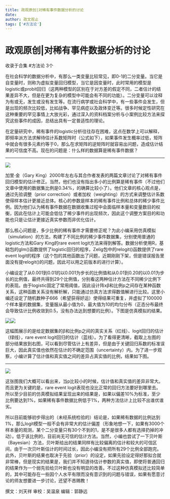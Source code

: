 ```yaml
---
title: 政观原创|对稀有事件数据分析的讨论
date: 
author: 政文观止
tags: ['#方法论']
---
```

# 政观原创|对稀有事件数据分析的讨论


收录于合集 #方法论 3个

  

在社会科学的数据分析中，有那么一类变量比较常见，即0-1的二分变量。当它是自变量时，则称为虚拟变量回归模型，当它是因变量时，此时常用的模型是logistic或probit回归（这两种模型的区别在于对方差的假定不同，二者估计的结果差异不大，但是在更为复杂的模型中可能会有不同的功能）。二分变量可以诠释为有或无，发生或没有发生等。在流行病学或社会科学中，有一些事件会发生，但是出现的频次比较低，比如战争、罕见病症以及政体变迁等。很多时候定性研究在这种重要的罕见事情上大放光彩，通过深入的资料档案分析与小案例比较方法来探究这些事件的成因，总结出具有一定普适性的理论。

  

在定量研究中，稀有事件的logistic分析往往存在困难，这点在数学上可以解释，即频率派方法求解待估计系数矩阵时（公式如下），如果事件发生概率过低，矩阵中就会有很多元素约等于0，那么在求矩阵的逆矩阵时就容易出问题，造成估计结果的可信度不高。现在的问题是：什么样的数据算是稀有事件数据？
****

![](/images/6/2.jpeg)  

加里·金（Gary
King）2000年左右与其合作者发表的两篇文章讨论了对稀有事件回归模型的估计修正。当然，他们也没有指出多小的比例算是稀有事件（不过他们文章中使用的数据集比例是0.34%，的确算比较小了）。他们文章的核心观点是，通过先验调整（prior
correction）或者加权（weighting）的方式来调整估计系数使得样本估计更接近总体。核心的参数是样本的稀有事件比例和总体的稀少事件比例。因为他们认为稀有事件数据在数据收集过程中会面临样本量和变量数目的权衡，因此在估计上可能会低估了稀少事件的出现频次，因此这个调整方案目的和功能也只是让估计更接近真实参数而非优化估计。

  

那么核心问题是，多少比例的稀有事件才需要修正呢？为此小编采用仿真模拟（simulation）的方法，构建了不同比例的稀少事件数据集，分别使用普通的logistic方法和Gary
King的rare event
logit方法来得到解答。数据分析使用R，基础包的glm()函数提供了logistic回归的程序，Zelig包中的relogit()函数提供了rare
event logit的程序（这个包的其他函数出了问题，近期刚刚下架，但是错误报告里面没有提relogit()的问题，因此可以用之前版本的进行计算）。

  

小编设定了从0.001到0.01的以0.001为步长的比例值和从0.01到0.20的以0.01为步长的比例值，最终共得到29个比例值，分别看这两种估计方法在不同稀少比例下的表现。由于logistic固定了常用阈值，因此设计阵xβ和比例p之间存在某种函数关系，这种函数关系没有解析解，只能通过仿真方法求得数值解进行比较。这里小编还设定了随机数种子666（希望获得好运）使得结果可重复，并虚拟了100000个样本量的数据集，变量服从最小值为0，最大值为10的均匀分布（正态分布最终会导致估计比例收敛到0.5，没有办法达到想要的比例）。下图是仿真模拟的结果。

  

![](/images/6/3.png)![](/images/6/4.png)

这幅图展示的是给定数据集的β和比例p之间的真实关系（红线）、logit回归的估计（绿线），rare event
logit回归的估计（蓝线）。为了看得更清晰，截取上左图的部分结果放到右图，可以看到尽管估计上有差异，但是由于关键回归系数的标准误巨大，因此真实值也依然在估计的不确定范围（uncertainty）内。为了进一步观察，小编计算了估计值和真实值之间的差异占真实值的比例，结果如下图。
****  

![](/images/6/5.png)

  

这张图我们大概可以看出来，当p比较小的时候，估计值和真实值的差异非常大。而且更为关键的是，rare event
logit表现也没比正常的回归方法要好到哪里去。所以至少目前的仿真模拟结果呈现出来的结果是，如果以偏差10%为标准，至少比例要达到1%，如果稀有事件数据比例低于1%，两种方法估计上比较不出谁优谁劣。

  

所以目前能够初步得出的（未经系统检验的）结论是，如果稀有数据的比例达到1%，那么logit模型一般不会有非常大的估计偏差（形象地想一下，如果有3000个样本量的观测，某个二分变量只有30个不到的1，是不是很多人都有选择扔掉的冲动）。低于该比例的，目前尚无可信的估计方法。当然，小编也尝试了一下贝叶斯（Bayesian）方法，贝叶斯给出的结果同样有比较偏离的估计和较大的可信区间，由于一次贝叶斯估计的时间过长，因此小编没有把所有29个比例全部跑完。此外，贝叶斯的结果也取决于先验（prior）的设定，如果先验设定得好那拟合就非常棒，但是现实的结果是，我们并不知道待估计参数的真实值，即使将普通回归的结果作为一个弱先验给贝叶斯也没有明显的改善。不过这种仿真模拟还比较简单的，其中可能存在一些因个人水平有限而没有意识到的问题与错误，如果有愿意讨论的师友想要进一步讨论，还望不吝赐教！

  

撰文：刘天祥 审校：吴温泉 编辑：郭静远  

  

